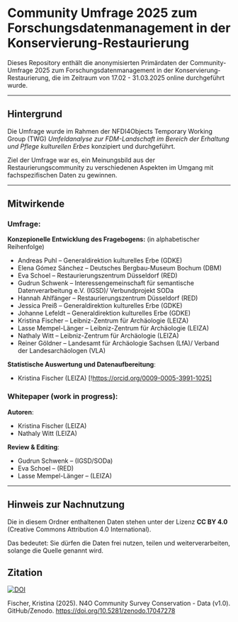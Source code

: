 # Community Umfrage 2025 zum Forschungsdatenmanagement in der Konservierung-Restaurierung

Dieses Repository enthält die anonymisierten Primärdaten der Community-Umfrage 2025 zum Forschungsdatenmanagement in der Konservierung-Restaurierung, die im Zeitraum von 17.02 - 31.03.2025 online durchgeführt wurde. 

---

## Hintergrund
Die Umfrage wurde im Rahmen der NFDI4Objects Temporary Working Group (TWG) *Umfeldanalyse zur FDM-Landschaft im Bereich der Erhaltung und Pflege kulturellen Erbes* konzipiert und durchgeführt.   

Ziel der Umfrage war es, ein Meinungsbild aus der Restaurierungscommunity zu verschiedenen Aspekten im Umgang mit fachspezifischen Daten zu gewinnen.

---

## Mitwirkende
### Umfrage:
**Konzepionelle Entwicklung des Fragebogens:** (in alphabetischer Reihenfolge)
- Andreas Puhl – Generaldirektion kulturelles Erbe (GDKE)
- Elena Gómez Sánchez – Deutsches Bergbau-Museum Bochum (DBM)
- Eva Schoel – Restaurierungszentrum Düsseldorf (RED)
- Gudrun Schwenk – Interessengemeinschaft für semantische Datenverarbeitung e.V. (IGSD)/ Verbundprojekt SODa
- Hannah Ahlfänger – Restaurierungszentrum Düsseldorf (RED)
- Jessica Preiß – Generaldirektion kulturelles Erbe (GDKE) 
- Johanne Lefeldt – Generaldirektion kulturelles Erbe (GDKE) 
- Kristina Fischer – Leibniz-Zentrum für Archäologie (LEIZA)
- Lasse Mempel-Länger – Leibniz-Zentrum für Archäologie (LEIZA)
- Nathaly Witt – Leibniz-Zentrum für Archäologie (LEIZA)
- Reiner Göldner – Landesamt für Archäologie Sachsen (LfA)/ Verband der Landesarchäologen (VLA)

**Statistische Auswertung und Datenaufbereitung**: 
- Kristina Fischer (LEIZA) [!https://orcid.org/0009-0005-3991-1025] 
  
### Whitepaper (work in progress):
**Autoren**:
- Kristina Fischer (LEIZA)
- Nathaly Witt (LEIZA)

**Review & Editing**:
- Gudrun Schwenk – (IGSD/SODa)
- Eva Schoel – (RED)
- Lasse Mempel-Länger – (LEIZA)

---

## Hinweis zur Nachnutzung

Die in diesem Ordner enthaltenen Daten stehen unter der Lizenz **CC BY 4.0**  
(Creative Commons Attribution 4.0 International).

Das bedeutet: Sie dürfen die Daten frei nutzen, teilen und weiterverarbeiten,  
solange die Quelle genannt wird.

## Zitation
[![DOI](https://zenodo.org/badge/DOI/10.5281/zenodo.17047278.svg)](https://doi.org/10.5281/zenodo.17047278) 

Fischer, Kristina (2025). N4O Community Survey Conservation - Data (v1.0). GitHub/Zenodo. https://doi.org/10.5281/zenodo.17047278
